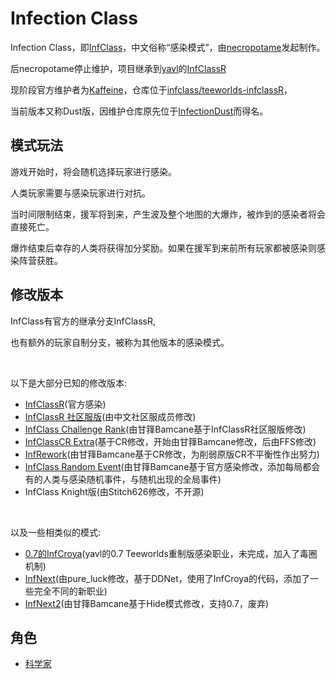 # Infection Class
Infection Class，即[InfClass](https://github.com/necropotame/teeworlds-infclass)，中文俗称“感染模式”，由[necropotame](https://github.com/necropotame)发起制作。

后necropotame停止维护，项目继承到[yavl](https://github.com/yavl)的[InfClassR](https://github.com/yavl/teeworlds-infclassR)

现阶段官方维护者为[Kaffeine](https://github.com/Kaffeine)，仓库位于[infclass/teeworlds-infclassR](https://github.com/infclass/teeworlds-infclassR)，

当前版本又称Dust版，因维护仓库原先位于[InfectionDust](https://github.com/InfectionDust)而得名。

## 模式玩法
游戏开始时，将会随机选择玩家进行感染。

人类玩家需要与感染玩家进行对抗。

当时间限制结束，援军将到来，产生波及整个地图的大爆炸，被炸到的感染者将会直接死亡。

爆炸结束后幸存的人类将获得加分奖励。如果在援军到来前所有玩家都被感染则感染阵营获胜。

## 修改版本
InfClass有官方的继承分支InfClassR,

也有额外的玩家自制分支，被称为其他版本的感染模式。

<br>

以下是大部分已知的修改版本:

- [InfClassR](https://github.com/infclass/teeworlds-infclassR)(官方感染)
- [InfClassR 社区服版](https://github.com/TeeworldsCN/teeworlds-infclassR)(由中文社区服成员修改)
- [InfClass Challenge Rank](https://github.com/TeeMidNight/teeworlds-infclassCR)(由甘箨Bamcane基于InfClassR社区服版修改)
- [InfClassCR Extra](https://gitee.com/TeeFFS/teeworlds-infclassCR-Extra)(基于CR修改，开始由甘箨Bamcane修改，后由FFS修改)
- [InfRework](https://github.com/TeeMidnight/teeworlds-infRework)(由甘箨Bamcane基于CR修改，为削弱原版CR不平衡性作出努力)
- [InfClass Random Event](https://github.com/TeeMidnight/teeworlds-infclassRE)(由甘箨Bamcane基于官方感染修改，添加每局都会有的人类与感染随机事件，与随机出现的全局事件)
- InfClass Knight版(由Stitch626修改，不开源)

<br>

以及一些相类似的模式:

- [0.7的InfCroya](https://github.com/yavl/teeworlds-infCroya)(yavl的0.7 Teeworlds重制版感染职业，未完成，加入了毒圈机制)
- [InfNext](https://github.com/bonobo-craft/ddnet-infclass)(由pure_luck修改，基于DDNet，使用了InfCroya的代码，添加了一些完全不同的新职业)
- [InfNext2](https://github.com/Bamcane/Teeworlds-InfNext)(由甘箨Bamcane基于Hide模式修改，支持0.7，废弃)

## 角色
- [科学家](infclass-scientist.md)